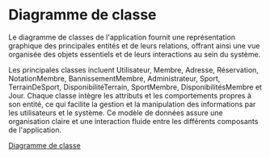 # Diagramme de classe

Le diagramme de classes de l'application fournit une représentation graphique des principales entités et de leurs relations, offrant ainsi une vue organisée des objets essentiels et de leurs interactions au sein du système.

Les principales classes incluent Utilisateur, Membre, Adresse, Réservation, NotationMembre, BannissementMembre, Administrateur, Sport, TerrainDeSport, DisponibilitéTerrain, SportMembre, DisponibilitésMembre et Jour. Chaque classe intègre les attributs et les comportements propres à son entité, ce qui facilite la gestion et la manipulation des informations par les utilisateurs et le système. Ce modèle de données assure une organisation claire et une interaction fluide entre les différents composants de l'application.

[Diagramme de classe](/img/diagramme-classe.jpg)